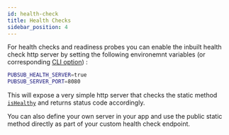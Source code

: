 ```yaml
---
id: health-check
title: Health Checks
sidebar_position: 4
---
```


For health checks and readiness probes you can enable the inbuilt health check http server by setting the following environemnt variables (or corresponding [CLI option](../CLI.md)) :

```sh
PUBSUB_HEALTH_SERVER=true
PUBSUB_SERVER_PORT=8080
```

This will expose a very simple http server that checks the static method [`isHealthy`](/api/classes/PubSubService/#ishealthy) and returns status code accordingly.

You can also define your own server in your app and use the public static method directly as part of your custom health check endpoint.
